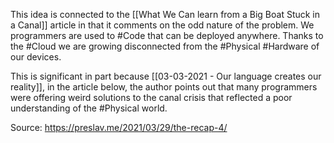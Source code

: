 This idea is connected to the [[What We Can learn from a Big Boat Stuck in a Canal]] article in that it comments on the odd nature of the problem. We programmers are used to #Code that can be deployed anywhere. Thanks to the #Cloud we are growing disconnected from the #Physical #Hardware of our devices. 

This is significant in part because [[03-03-2021 - Our language creates our reality]], in the article below, the author points out that many programmers were offering weird solutions to the canal crisis that reflected a poor understanding of the #Physical world. 

Source: https://preslav.me/2021/03/29/the-recap-4/